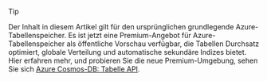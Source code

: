 > [!TIP]
> Der Inhalt in diesem Artikel gilt für den ursprünglichen grundlegende Azure-Tabellenspeicher. Es ist jetzt eine Premium-Angebot für Azure-Tabellenspeicher als öffentliche Vorschau verfügbar, die Tabellen Durchsatz optimiert, globale Verteilung und automatische sekundäre Indizes bietet. Hier erfahren mehr, und probieren Sie die neue Premium-Umgebung, sehen Sie sich [Azure Cosmos-DB: Tabelle API](https://aka.ms/premiumtables).
>
